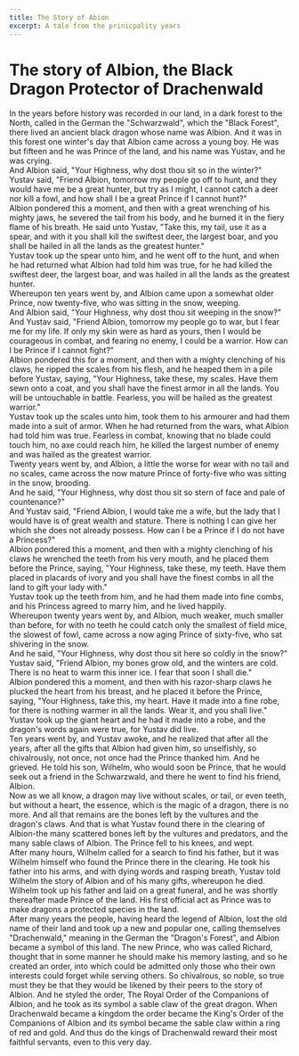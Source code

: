 ```yaml
---
title: The Story of Abion
excerpt: A tale from the prinicpality years
---
```


# The story of Albion, the Black Dragon Protector of Drachenwald
 
In the years before history was recorded in our land, in a dark forest to the North, called in the German the "Schwarzwald", which the "Black Forest", there lived an ancient black dragon whose name was Albion. And it was in this forest one winter's day that Albion came across a young boy. He was but fifteen and he was Prince of the land, and his name was Yustav, and he was crying.  
And Albion said, "Your Highness, why dost thou sit so in the winter?"  
Yustav said, "Friend Albion, tomorrow my people go off to hunt, and they would have me be a great hunter, but try as I might, I cannot catch a deer nor kill a fowl, and how shall I be a great Prince if I cannot hunt?"  
Albion pondered this a moment, and then with a great wrenching of his mighty jaws, he severed the tail from his body, and he burned it in the fiery flame of his breath. He said unto Yustav, "Take this, my tail, use it as a spear, and with it you shall kill the swiftest deer, the largest boar, and you shall be hailed in all the lands as the greatest hunter."  
Yustav took up the spear unto him, and he went off to the hunt, and when he had returned what Albion had told him was true, for he had killed the swiftest deer, the largest boar, and was hailed in all the lands as the greatest hunter.  
Whereupon ten years went by, and Albion came upon a somewhat older Prince, now twenty-five, who was sitting in the snow, weeping.  
And Albion said, "Your Highness, why dost thou sit weeping in the snow?"  
And Yustav said, "Friend Albion, tomorrow my people go to war, but I fear me for my life. If only my skin were as hard as yours, then I would be courageous in combat, and fearing no enemy, I could be a warrior. How can I be Prince if I cannot fight?"  
Albion pondered this for a moment, and then with a mighty clenching of his claws, he ripped the scales from his flesh, and he heaped them in a pile before Yustav, saying, "Your Highness, take these, my scales. Have them sewn onto a coat, and you shall have the finest armor in all the lands. You will be untouchable in battle. Fearless, you will be hailed as the greatest warrior."  
Yustav took up the scales unto him, took them to his armourer and had them made into a suit of armor. When he had returned from the wars, what Albion had told him was true. Fearless in combat, knowing that no blade could touch him, no axe could reach him, he killed the largest number of enemy and was hailed as the greatest warrior.  
Twenty years went by, and Albion, a little the worse for wear with no tail and no scales, came across the now mature Prince of forty-five who was sitting in the snow, brooding.  
And he said, "Your Highness, why dost thou sit so stern of face and pale of countenance?"  
And Yustav said, "Friend Albion, I would take me a wife, but the lady that I would have is of great wealth and stature. There is nothing I can give her which she does not already possess. How can I be a Prince if I do not have a Princess?"  
Albion pondered this a moment, and then with a mighty clenching of his claws he wrenched the teeth from his very mouth, and he placed them before the Prince, saying, "Your Highness, take these, my teeth. Have them placed in placards of ivory and you shall have the finest combs in all the land to gift your lady with."  
Yustav took up the teeth from him, and he had them made into fine combs, and his Princess agreed to marry him, and he lived happily.  
Whereupon twenty years went by, and Albion, much weaker, much smaller than before, for with no teeth he could catch only the smallest of field mice, the slowest of fowl, came across a now aging Prince of sixty-five, who sat shivering in the snow.  
And he said, "Your Highness, why dost thou sit here so coldly in the snow?"  
Yustav said, "Friend Albion, my bones grow old, and the winters are cold. There is no heat to warm this inner ice. I fear that soon I shall die."  
Albion pondered this a moment, and then with his razor-sharp claws he plucked the heart from his breast, and he placed it before the Prince, saying, "Your Highness, take this, my heart. Have it made into a fine robe, for there is nothing warmer in all the lands. Wear it, and you shall live."  
Yustav took up the giant heart and he had it made into a robe, and the dragon's words again were true, for Yustav did live.  
Ten years went by, and Yustav awoke, and he realized that after all the years, after all the gifts that Albion had given him, so unselfishly, so chivalrously, not once, not once had the Prince thanked him. And he grieved. He told his son, Wilhelm, who would soon be Prince, that he would seek out a friend in the Schwarzwald, and there he went to find his friend, Albion.  
Now as we all know, a dragon may live without scales, or tail, or even teeth, but without a heart, the essence, which is the magic of a dragon, there is no more. And all that remains are the bones left by the vultures and the dragon's claws. And that is what Yustav found there in the clearing of Albion-the many scattered bones left by the vultures and predators, and the many sable claws of Albion. The Prince fell to his knees, and wept.  
After many hours, Wilhelm called for a search to find his father, but it was Wilhelm himself who found the Prince there in the clearing. He took his father into his arms, and with dying words and rasping breath, Yustav told Wilhelm the story of Albion and of his many gifts, whereupon he died.  
Wilhelm took up his father and laid on a great funeral, and he was shortly thereafter made Prince of the land. His first official act as Prince was to make dragons a protected species in the land.  
After many years the people, having heard the legend of Albion, lost the old name of their land and took up a new and popular one, calling themselves "Drachenwald," meaning in the German the "Dragon's Forest", and Albion became a symbol of this land. The new Prince, who was called Richard, thought that in some manner he should make his memory lasting, and so he created an order, into which could be admitted only those who their own interests could forget while serving others. So chivalrous, so noble, so true must they be that they would be likened by their peers to the story of Albion. And he styled the order, The Royal Order of the Companions of Albion, and he took as its symbol a sable claw of the great dragon.  When Drachenwald became a kingdom the order became the King's Order of the Companions of Albion and its symbol became the sable claw within a ring of red and gold. And thus do the kings of Drachenwald reward their most faithful servants, even to this very day.  
